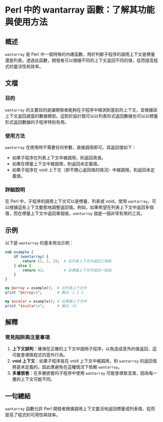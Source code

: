 <!--
Meta Description: # Perl 中的 wantarray 函數：了解其功能與使用方法 ## 概述 `wantarray` 是 Perl 中一個特殊的內建函數，用於判斷子程序的調用上下文是標量還是列表。透過此函數，開發者可以根據不同的上下文返回不同的值，從而提高程式的靈活性和效率。 ## 文檔 ### 目的 `want...
Meta Keywords: wantarray, perl, void, example, 則返回未定義值
-->

# Perl 中的 wantarray 函數：了解其功能與使用方法

## 概述
`wantarray` 是 Perl 中一個特殊的內建函數，用於判斷子程序的調用上下文是標量還是列表。透過此函數，開發者可以根據不同的上下文返回不同的值，從而提高程式的靈活性和效率。

## 文檔
### 目的
`wantarray` 的主要目的是讓開發者能夠在子程序中檢測到當前的上下文，並根據該上下文返回適當的數據類型。這對於設計既可以以列表形式返回數據也可以以標量形式返回數據的子程序特別有用。

### 使用方法
`wantarray` 在使用時不需要任何參數，直接調用即可。其返回值如下：
- 如果子程序在列表上下文中被調用，則返回真值。
- 如果在標量上下文中被調用，則返回未定義值。
- 如果子程序在 void 上下文（即不關心返回值的情況）中被調用，則返回未定義值。

### 詳細說明
在 Perl 中，子程序的調用上下文可以是標量、列表或 void。使用 `wantarray`，可以根據這些上下文動態地調整返回值。例如，如果希望在列表上下文中返回多個值，而在標量上下文中返回單個值，`wantarray` 就是一個非常有用的工具。

## 示例
以下是 `wantarray` 的基本用法示例：

```perl
sub example {
    if (wantarray) {
        return (1, 2, 3);  # 在列表上下文中返回三個值
    } else {
        return 42;         # 在標量上下文中返回一個值
    }
}

my @array = example();  # 在列表上下文中
print "@array\n";       # 輸出：1 2 3

my $scalar = example(); # 在標量上下文中
print "$scalar\n";      # 輸出：42
```

## 解釋
### 常見陷阱與注意事項
1. **上下文誤判**：確保在正確的上下文中調用子程序，以免造成意外的值返回，這可能會導致程式的意外行為。
2. **void 上下文**：如果子程序是在 void 上下文中被調用，則 `wantarray` 的返回值將是未定義的，因此應避免在這種情況下依賴 `wantarray`。
3. **多層嵌套**：在多層嵌套的子程序中使用 `wantarray` 可能會導致混淆，因為每一層的上下文可能不同。

## 一句總結
`wantarray` 函數允許 Perl 開發者根據調用上下文靈活地返回標量或列表值，從而提高了程式的可用性與效率。